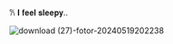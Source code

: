 𐙚 𝐈 𝐟𝐞𝐞𝐥 𝐬𝐥𝐞𝐞𝐩𝐲..

![download (27)-fotor-20240519202238](https://github.com/Encore-s/Encore-s/assets/156435861/ade5d845-ab9a-49d5-b849-25c4f219fa01)
